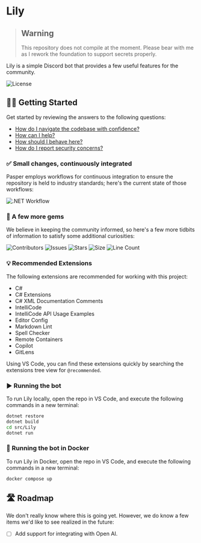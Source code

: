 # Lily

> ## Warning
>
> This repository does not compile at the moment. Please bear with me as I rework the foundation to support secrets properly.

Lily is a simple Discord bot that provides a few useful features for the community.

![License](https://img.shields.io/github/license/tacosontitan/Lily?logo=github&style=for-the-badge)

## 💁‍♀️ Getting Started

Get started by reviewing the answers to the following questions:

- [How do I navigate the codebase with confidence?](http://lily.tacosontitan.com)
- [How can I help?](./CONTRIBUTING.md)
- [How should I behave here?](./CODE_OF_CONDUCT.md)
- [How do I report security concerns?](./SECURITY.md)

### ✅ Small changes, continuously integrated

Pasper employs workflows for continuous integration to ensure the repository is held to industry standards; here's the current state of those workflows:

![.NET Workflow](https://img.shields.io/github/actions/workflow/status/tacosontitan/Lily/dotnet.yml?label=Build%20and%20Test&logo=dotnet&style=for-the-badge)

### 💎 A few more gems

We believe in keeping the community informed, so here's a few more tidbits of information to satisfy some additional curiosities:

![Contributors](https://img.shields.io/github/contributors/tacosontitan/Lily?logo=github&style=for-the-badge)
![Issues](https://img.shields.io/github/issues/tacosontitan/Lily?logo=github&style=for-the-badge)
![Stars](https://img.shields.io/github/stars/tacosontitan/Lily?logo=github&style=for-the-badge)
![Size](https://img.shields.io/github/languages/code-size/tacosontitan/Lily?logo=github&style=for-the-badge)
![Line Count](https://img.shields.io/tokei/lines/github/tacosontitan/Lily?logo=github&style=for-the-badge)

### 💡 Recommended Extensions

The following extensions are recommended for working with this project:

- C#
- C# Extensions
- C# XML Documentation Comments
- IntelliCode
- IntelliCode API Usage Examples
- Editor Config
- Markdown Lint
- Spell Checker
- Remote Containers
- Copilot
- GitLens

Using VS Code, you can find these extensions quickly by searching the extensions tree view for `@recommended`.

### ▶️ Running the bot

To run Lily locally, open the repo in VS Code, and execute the following commands in a new terminal:

```bash
dotnet restore
dotnet build
cd src/Lily
dotnet run
```

### 🐋 Running the bot in Docker

To run Lily in Docker, open the repo in VS Code, and execute the following commands in a new terminal:

```bash
docker compose up
```

## 🛣️ Roadmap

We don't really know where this is going yet. However, we do know a few items we'd like to see realized in the future:

- [ ] Add support for integrating with Open AI.
